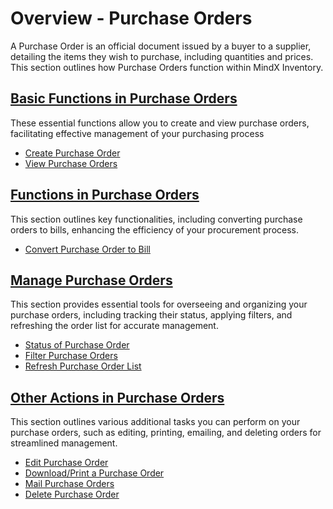 # **Overview - Purchase Orders**

A Purchase Order is an official document issued by a buyer to a supplier, detailing the items they wish to purchase, including quantities and prices. This section outlines how Purchase Orders function within MindX Inventory.

## [**Basic Functions in Purchase Orders**](basic-function-of-purchaseorder.md)

These essential functions allow you to create and view purchase orders, facilitating effective management of your purchasing process

- [Create Purchase Order](basic-function-of-purchaseorder.md#create-purchase-order)
- [View Purchase Orders](basic-function-of-purchaseorder.md#view-purchase-orders)

## [**Functions in Purchase Orders**](functions-in-purchaseorder.md)

This section outlines key functionalities, including converting purchase orders to bills, enhancing the efficiency of your procurement process.

- [Convert Purchase Order to Bill](functions-in-purchaseorder.md#convert-purchase-order-to-bill)

## [**Manage Purchase Orders**](manage-purchaseorder.md)

This section provides essential tools for overseeing and organizing your purchase orders, including tracking their status, applying filters, and refreshing the order list for accurate management.

- [Status of Purchase Order](manage-purchaseorder.md#status-description)
- [Filter Purchase Orders](manage-purchaseorder.md#filter-purchase-orders)
- [Refresh Purchase Order List](manage-purchaseorder.md#refresh-purchase-order-list)

## [**Other Actions in Purchase Orders**](other-action-in-purchaseorder.md)

This section outlines various additional tasks you can perform on your purchase orders, such as editing, printing, emailing, and deleting orders for streamlined management.

- [Edit Purchase Order](other-action-in-purchaseorder.md#edit-purchase-orders)
- [Download/Print a Purchase Order](other-action-in-purchaseorder.md#downloadprint-a-purchase-order)
- [Mail Purchase Orders](other-action-in-purchaseorder.md#mail-the-purchase-order)
- [Delete Purchase Order](other-action-in-purchaseorder.md#delete-purchase-order)
